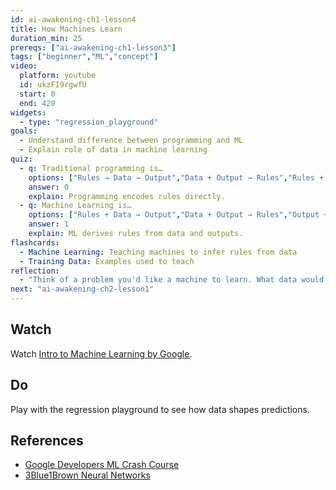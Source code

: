 ```yaml
---
id: ai-awakening-ch1-lesson4
title: How Machines Learn
duration_min: 25
prereqs: ["ai-awakening-ch1-lesson3"]
tags: ["beginner","ML","concept"]
video:
  platform: youtube
  id: ukzFI9rgwfU
  start: 0
  end: 420
widgets:
  - type: "regression_playground"
goals:
  - Understand difference between programming and ML
  - Explain role of data in machine learning
quiz:
  - q: Traditional programming is…
    options: ["Rules → Data → Output","Data + Output → Rules","Rules + Data → Output"]
    answer: 0
    explain: Programming encodes rules directly.
  - q: Machine Learning is…
    options: ["Rules + Data → Output","Data + Output → Rules","Output + Rules → Data"]
    answer: 1
    explain: ML derives rules from data and outputs.
flashcards:
  - Machine Learning: Teaching machines to infer rules from data
  - Training Data: Examples used to teach
reflection:
  - "Think of a problem you'd like a machine to learn. What data would it need?"
next: "ai-awakening-ch2-lesson1"
---
```


## Watch
Watch [Intro to Machine Learning by Google](https://www.youtube.com/watch?v=ukzFI9rgwfU).

## Do
Play with the regression playground to see how data shapes predictions.

## References
- [Google Developers ML Crash Course](https://developers.google.com/machine-learning/crash-course)
- [3Blue1Brown Neural Networks](https://www.youtube.com/watch?v=aircAruvnKk)
